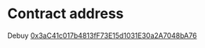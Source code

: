 # Contract address

Debuy [0x3aC41c017b4813fF73E15d1031E30a2A7048bA76](https://mumbai.polygonscan.com/address/0x3aC41c017b4813fF73E15d1031E30a2A7048bA76)
